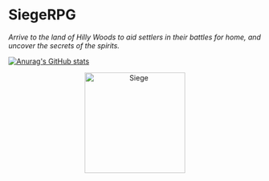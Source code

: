 # SiegeRPG

*Arrive to the land of Hilly Woods to aid settlers in their battles for home, and uncover the secrets of the spirits.*

[![Anurag's GitHub stats](https://github-readme-stats.vercel.app/api?username=Wryz)](https://github.com/anuraghazra/github-readme-stats)

<p align="center">
  <a href="https://youtu.be/6ke_CKSm1dM">
         <img alt="Siege" src="https://i.imgur.com/T2e3JFY.png"
         width=200">
      </a>
</p> 
